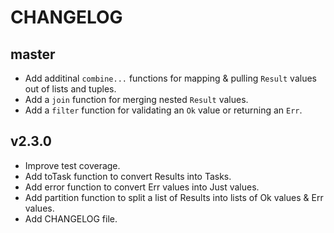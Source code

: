 # CHANGELOG

## master

* Add additinal `combine...` functions for mapping & pulling `Result` values
  out of lists and tuples.
* Add a `join` function for merging nested `Result` values.
* Add a `filter` function for validating an `Ok` value or returning an `Err`.


## v2.3.0

* Improve test coverage.
* Add toTask function to convert Results into Tasks.
* Add error function to convert Err values into Just values.
* Add partition function to split a list of Results into lists of Ok values &
  Err values.
* Add CHANGELOG file.
